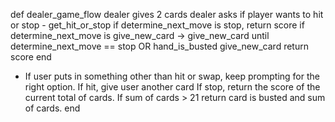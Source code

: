 def dealer_game_flow
   dealer gives 2 cards
 dealer asks if player wants to hit or stop - get_hit_or_stop
   if determine_next_move is stop, return score
   if determine_next_move is give_new_card -> give_new_card
   until determine_next_move == stop OR hand_is_busted
   give_new_card
   return score
 end


* If user puts in something other than hit or swap, keep prompting for the right option.
 If hit, give user another card
 If stop, return the score of the current total of cards.
 If sum of cards > 21 return card is busted and sum of cards.
  end
